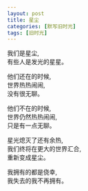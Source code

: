 ```yaml
---
layout: post
title: 星尘
categories: [默写旧时光]
tags: [旧时光]
---
```

我们是星尘,    
有些人是发光的星星。

他们还在的时候,   
世界热热闹闹,   
没有很无聊。    

他们不在的时候,     
世界仍然热热闹闹,    
只是有一点无聊。   

星光熄灭了还有余热,   
我们终将在更大的世界汇合,    
重新变成星尘。  

我拥有的都是侥幸,    
我失去的我不再拥有。
